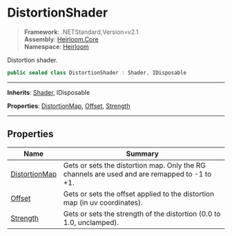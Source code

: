 # DistortionShader

> **Framework**: .NETStandard,Version=v2.1  
> **Assembly**: [Heirloom.Core][0]  
> **Namespace**: [Heirloom][0]  

Distortion shader.

```cs
public sealed class DistortionShader : Shader, IDisposable
```

--------------------------------------------------------------------------------

**Inherits**: [Shader][1], IDisposable

**Properties**: [DistortionMap][2], [Offset][3], [Strength][4]

--------------------------------------------------------------------------------

## Properties

| Name               | Summary                                                                                      |
|--------------------|----------------------------------------------------------------------------------------------|
| [DistortionMap][2] | Gets or sets the distortion map. Only the RG channels are used and are remapped to -1 to +1. |
| [Offset][3]        | Gets or sets the offset applied to the distortion map (in uv coordinates).                   |
| [Strength][4]      | Gets or sets the strength of the distortion (0.0 to 1.0, unclamped).                         |

[0]: ..\Heirloom.Core.md
[1]: Heirloom.Shader.md
[2]: Heirloom.DistortionShader.DistortionMap.md
[3]: Heirloom.DistortionShader.Offset.md
[4]: Heirloom.DistortionShader.Strength.md
